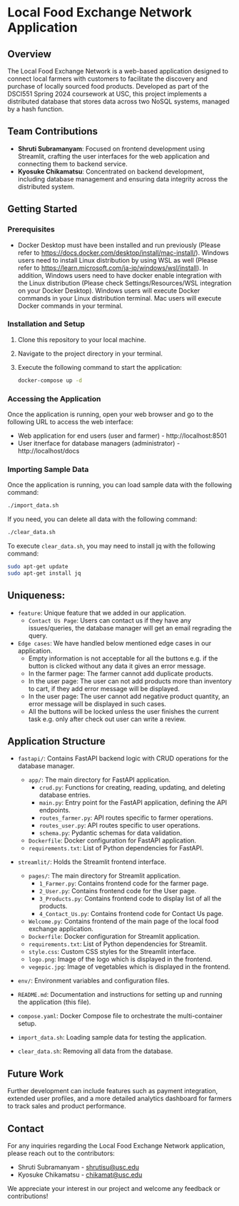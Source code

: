 # Local Food Exchange Network Application

## Overview

The Local Food Exchange Network is a web-based application designed to connect local farmers with customers to facilitate the discovery and purchase of locally sourced food products. Developed as part of the DSCI551 Spring 2024 coursework at USC, this project implements a distributed database that stores data across two NoSQL systems, managed by a hash function.

## Team Contributions

- **Shruti Subramanyam**: Focused on frontend development using Streamlit, crafting the user interfaces for the web application and connecting them to backend service.
- **Kyosuke Chikamatsu**: Concentrated on backend development, including database management and ensuring data integrity across the distributed system.

## Getting Started

### Prerequisites
- Docker Desktop must have been installed and run previously (Please refer to https://docs.docker.com/desktop/install/mac-install/).
  Windows users need to install Linux distribution by using WSL as well (Please refer to https://learn.microsoft.com/ja-jp/windows/wsl/install).
  In addition, Windows users need to have docker enable integration with the Linux distribution (Please check Settings/Resources/WSL integration on your Docker Desktop).
  Windows users will execute Docker commands in your Linux distribution terminal. Mac users will execute Docker commands in your terminal.

### Installation and Setup
1. Clone this repository to your local machine.
2. Navigate to the project directory in your terminal.
3. Execute the following command to start the application:

    ```sh
    docker-compose up -d
    ```

### Accessing the Application
Once the application is running, open your web browser and go to the following URL to access the web interface:

- Web application for end users (user and farmer) - http://localhost:8501
- User itnerface for database managers (administrator) - http://localhost/docs

### Importing Sample Data
Once the application is running, you can load sample data with the following command:

```sh
./import_data.sh
```

If you need, you can delete all data with the following command:

```sh
./clear_data.sh
```

To execute `clear_data.sh`, you may need to install jq with the following command:

```sh
sudo apt-get update
sudo apt-get install jq
```

## Uniqueness:
- `feature`: Unique feature that we added in our application.
  - `Contact Us Page`:  Users can contact us if they have any issues/queries, the database manager will get an email regrading the query.
- `Edge cases`: We have handled below mentioned edge cases in our application.
  - Empty information is not acceptable for all the buttons e.g. if the button is clicked without any data it gives an error message.
  - In the farmer page: The farmer cannot add duplicate products.
  - In the user page: The user can not add products more than inventory to cart, if they add error message will be displayed.
  - In the user page: The user cannot add negative product quantity, an error message will be displayed in such cases.
  - All the buttons will be locked unless the user finishes the current task e.g. only after check out user can write a review.

## Application Structure

- `fastapi/`: Contains FastAPI backend logic with CRUD operations for the database manager.
  - `app/`: The main directory for FastAPI application.
    - `crud.py`: Functions for creating, reading, updating, and deleting database entries.
    - `main.py`: Entry point for the FastAPI application, defining the API endpoints.
    - `routes_farmer.py`: API routes specific to farmer operations.
    - `routes_user.py`: API routes specific to user operations.
    - `schema.py`: Pydantic schemas for data validation.
  - `Dockerfile`: Docker configuration for FastAPI application.
  - `requirements.txt`: List of Python dependencies for FastAPI.

- `streamlit/`: Holds the Streamlit frontend interface.
  - `pages/`: The main directory for Streamlit application.
    - `1_Farmer.py`: Contains frontend code for the farmer page.
    - `2_User.py`: Contains frontend code for the User page.
    - `3_Products.py`: Contains frontend code to display list of all the products.
    - `4_Contact_Us.py`: Contains frontend code for Contact Us page.
  - `Welcome.py`: Contains frontend of the main page of the local food exchange application.
  - `Dockerfile`: Docker configuration for Streamlit application.
  - `requirements.txt`: List of Python dependencies for Streamlit.
  - `style.css`: Custom CSS styles for the Streamlit interface.
  - `logo.png`: Image of the logo which is displayed in the frontend.
  - `vegepic.jpg`: Image of vegetables which is displayed in the frontend.

- `env/`: Environment variables and configuration files.

- `README.md`: Documentation and instructions for setting up and running the application (this file).

- `compose.yaml`: Docker Compose file to orchestrate the multi-container setup.

- `import_data.sh`: Loading sample data for testing the application.

- `clear_data.sh`: Removing all data from the database.

## Future Work

Further development can include features such as payment integration, extended user profiles, and a more detailed analytics dashboard for farmers to track sales and product performance.

## Contact

For any inquiries regarding the Local Food Exchange Network application, please reach out to the contributors:

- Shruti Subramanyam - shrutisu@usc.edu 
- Kyosuke Chikamatsu - chikamat@usc.edu

We appreciate your interest in our project and welcome any feedback or contributions!
